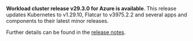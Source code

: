 **Workload cluster release v29.3.0 for Azure is available**. This release updates Kubernetes to v1.29.10, Flatcar to v3975.2.2 and several apps and components to their latest minor releases.

Further details can be found in the [release notes](https://docs.giantswarm.io/changes/workload-cluster-releases-azure/releases/azure-29.3.0).
